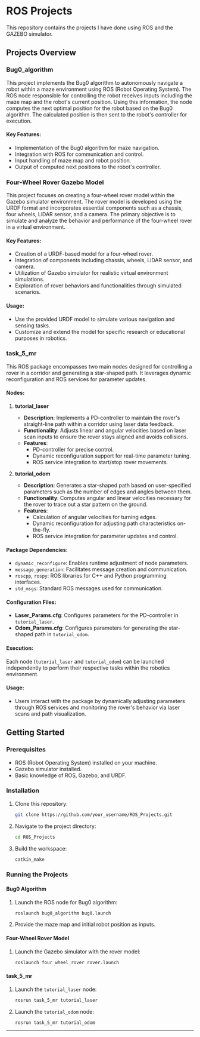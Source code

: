 
# ROS Projects

This repository contains the projects I have done using ROS and the GAZEBO simulator.

## Projects Overview

### Bug0_algorithm

This project implements the Bug0 algorithm to autonomously navigate a robot within a maze environment using ROS (Robot Operating System). The ROS node responsible for controlling the robot receives inputs including the maze map and the robot's current position. Using this information, the node computes the next optimal position for the robot based on the Bug0 algorithm. The calculated position is then sent to the robot's controller for execution.

#### Key Features:
- Implementation of the Bug0 algorithm for maze navigation.
- Integration with ROS for communication and control.
- Input handling of maze map and robot position.
- Output of computed next positions to the robot's controller.

### Four-Wheel Rover Gazebo Model

This project focuses on creating a four-wheel rover model within the Gazebo simulator environment. The rover model is developed using the URDF format and incorporates essential components such as a chassis, four wheels, LiDAR sensor, and a camera. The primary objective is to simulate and analyze the behavior and performance of the four-wheel rover in a virtual environment.

#### Key Features:
- Creation of a URDF-based model for a four-wheel rover.
- Integration of components including chassis, wheels, LiDAR sensor, and camera.
- Utilization of Gazebo simulator for realistic virtual environment simulations.
- Exploration of rover behaviors and functionalities through simulated scenarios.

#### Usage:
- Use the provided URDF model to simulate various navigation and sensing tasks.
- Customize and extend the model for specific research or educational purposes in robotics.

### task_5_mr

This ROS package encompasses two main nodes designed for controlling a rover in a corridor and generating a star-shaped path. It leverages dynamic reconfiguration and ROS services for parameter updates.

#### Nodes:

1. **tutorial_laser**

    - **Description**: Implements a PD-controller to maintain the rover's straight-line path within a corridor using laser data feedback.
    - **Functionality**: Adjusts linear and angular velocities based on laser scan inputs to ensure the rover stays aligned and avoids collisions.
    - **Features**:
      - PD-controller for precise control.
      - Dynamic reconfiguration support for real-time parameter tuning.
      - ROS service integration to start/stop rover movements.

2. **tutorial_odom**

    - **Description**: Generates a star-shaped path based on user-specified parameters such as the number of edges and angles between them.
    - **Functionality**: Computes angular and linear velocities necessary for the rover to trace out a star pattern on the ground.
    - **Features**:
      - Calculation of angular velocities for turning edges.
      - Dynamic reconfiguration for adjusting path characteristics on-the-fly.
      - ROS service integration for parameter updates and control.

#### Package Dependencies:
- `dynamic_reconfigure`: Enables runtime adjustment of node parameters.
- `message_generation`: Facilitates message creation and communication.
- `roscpp`, `rospy`: ROS libraries for C++ and Python programming interfaces.
- `std_msgs`: Standard ROS messages used for communication.

#### Configuration Files:
- **Laser_Params.cfg**: Configures parameters for the PD-controller in `tutorial_laser`.
- **Odom_Params.cfg**: Configures parameters for generating the star-shaped path in `tutorial_odom`.

#### Execution:
Each node (`tutorial_laser` and `tutorial_odom`) can be launched independently to perform their respective tasks within the robotics environment.

#### Usage:
- Users interact with the package by dynamically adjusting parameters through ROS services and monitoring the rover's behavior via laser scans and path visualization.

## Getting Started

### Prerequisites
- ROS (Robot Operating System) installed on your machine.
- Gazebo simulator installed.
- Basic knowledge of ROS, Gazebo, and URDF.

### Installation
1. Clone this repository:
   ```sh
   git clone https://github.com/your_username/ROS_Projects.git
   ```
2. Navigate to the project directory:
   ```sh
   cd ROS_Projects
   ```
3. Build the workspace:
   ```sh
   catkin_make
   ```

### Running the Projects
#### Bug0 Algorithm
1. Launch the ROS node for Bug0 algorithm:
   ```sh
   roslaunch bug0_algorithm bug0.launch
   ```
2. Provide the maze map and initial robot position as inputs.

#### Four-Wheel Rover Model
1. Launch the Gazebo simulator with the rover model:
   ```sh
   roslaunch four_wheel_rover rover.launch
   ```

#### task_5_mr
1. Launch the `tutorial_laser` node:
   ```sh
   rosrun task_5_mr tutorial_laser
   ```
2. Launch the `tutorial_odom` node:
   ```sh
   rosrun task_5_mr tutorial_odom
   ```

---

